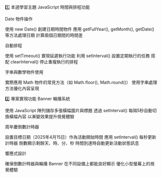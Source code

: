 1️⃣ 本週學習主題
JavaScript 時間與排程功能

Date 物件操作

使用 new Date() 創建日期時間物件
應用 getFullYear(), getMonth(), getDate() 等方法處理日期
計算兩個日期間的時間差


自動排程

使用 setTimeout() 實現延遲執行功能
利用 setInterval() 設置定期執行的任務
搭配 clearInterval() 停止重複執行的排程


字串與數學物件使用

實際應用 Math 物件的常見方法（如 Math.floor(), Math.round()）
使用字串處理方法優化內容呈現



2️⃣ 專案實現功能
Banner 輪播系統

使用 JavaScript 陣列儲存多張橫幅圖片與標題
透過 setInterval() 每隔5秒自動切換橫幅內容
以漸變效果提升視覺體驗

周年慶倒數計時器

設置目標日期（2025年4月15日）作為活動開始時間
應用 setInterval() 每秒更新計時器
倒數顯示剩餘天、時、分、秒
時間到達時自動更新活動狀態訊息

響應式設計

確保倒數計時器與輪播 Banner 在不同設備上都能良好顯示
優化小型螢幕上的視覺體驗

